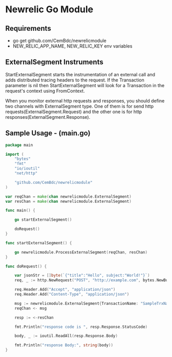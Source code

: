 # Newrelic Go Module

## Requirements
- go get github.com/CemBdc/newrelicmodule
- NEW_RELIC_APP_NAME, NEW_RELIC_KEY env variables

## ExternalSegment Instruments

StartExternalSegment starts the instrumentation of an external call and adds distributed tracing headers to the request. If the Transaction parameter is nil then StartExternalSegment will look for a Transaction in the request's context using FromContext.

When you monitor external http requests and responses, you should define two channels with ExternalSegment type. One of them is for send http requests(ExternalSegment.Request) and the other one is for http responses(ExternalSegment.Response).

## Sample Usage - (main.go)

```go
package main

import (
	"bytes"
	"fmt"
	"io/ioutil"
	"net/http"

	"github.com/CemBdc/newrelicmodule"
)

var reqChan = make(chan newrelicmodule.ExternalSegment)
var resChan = make(chan newrelicmodule.ExternalSegment)

func main() {

	go startExternalSegment()

	doRequest()
}

func startExternalSegment() {

	go newrelicmodule.ProcessExternalSegment(reqChan, resChan)
}

func doRequest() {

	var jsonStr = []byte(`{"title":"Hello", subject:"World!"}`)
	req, _ := http.NewRequest("POST", "http://example.com", bytes.NewBuffer(jsonStr))

	req.Header.Add("Accept", "application/json")
	req.Header.Add("Content-Type", "application/json")

	msg := newrelicmodule.ExternalSegment{TransactionName: "SampleTrxName", Request: req}
	reqChan <- msg

	resp := <-resChan

	fmt.Println("response code is ", resp.Response.StatusCode)

	body, _ := ioutil.ReadAll(resp.Response.Body)

	fmt.Println("response Body:", string(body))
}


```